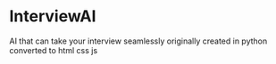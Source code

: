 # InterviewAI
AI that can take your interview seamlessly originally created in python converted to html css js
